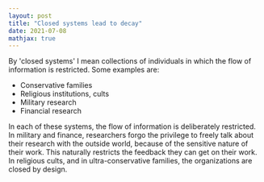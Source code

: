 ```yaml
---
layout: post
title: "Closed systems lead to decay"
date: 2021-07-08
mathjax: true
---
```


By 'closed systems' I mean collections of individuals in which the flow of information is restricted. Some examples are: 

- Conservative families
- Religious institutions, cults
- Military research
- Financial research 

In each of these systems, the flow of information is deliberately restricted. In military and finance, researchers forgo the privilege to freely talk about their research with the outside world, because of the sensitive nature of their work. This naturally restricts the feedback they can get on their work. 
In religious cults, and in ultra-conservative families, the organizations are closed by design. 

